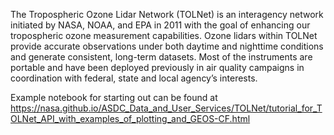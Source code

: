 The Tropospheric Ozone Lidar Network (TOLNet) is an interagency network initiated by
NASA, NOAA, and EPA in 2011 with the goal of enhancing our tropospheric ozone measurement capabilities.
Ozone lidars within TOLNet provide accurate observations under both daytime and nighttime conditions
and generate consistent, long-term datasets. Most of the instruments are portable and
have been deployed previously in air quality campaigns in coordination with federal,
state and local agency’s interests.

Example notebook for starting out can be found at
https://nasa.github.io/ASDC_Data_and_User_Services/TOLNet/tutorial_for_TOLNet_API_with_examples_of_plotting_and_GEOS-CF.html
